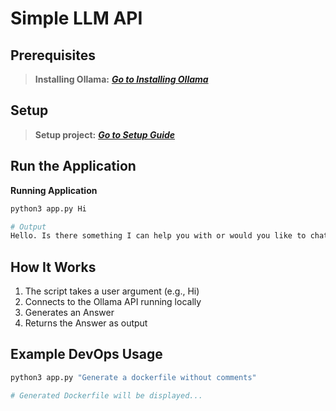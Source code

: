 # Simple LLM API

## Prerequisites

 > **Installing Ollama:** ***[Go to Installing Ollama](../../README.md#run-llm-on-local)***

## Setup

 > **Setup project:** ***[Go to Setup Guide](../README.md)***



## Run the Application

**Running Application**
  ```bash
  python3 app.py Hi
  ```

  ``` bash
  # Output
  Hello. Is there something I can help you with or would you like to chat?
   ```

##  How It Works

1. The script takes a user argument (e.g., Hi)
2. Connects to the Ollama API running locally
3. Generates an Answer
4. Returns the Answer as output

##  Example DevOps Usage

```bash
python3 app.py "Generate a dockerfile without comments"

# Generated Dockerfile will be displayed...
```


